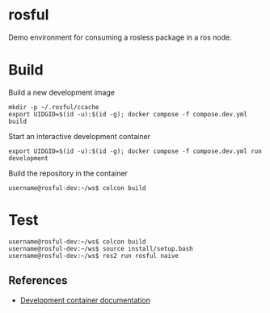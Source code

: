 # rosful
Demo environment for consuming a rosless package in a ros node.

# Build
Build a new development image
```
mkdir -p ~/.rosful/ccache
export UIDGID=$(id -u):$(id -g); docker compose -f compose.dev.yml build
```
Start an interactive development container
```
export UIDGID=$(id -u):$(id -g); docker compose -f compose.dev.yml run development
```
Build the repository in the container
```
username@rosful-dev:~/ws$ colcon build
```

# Test
```shell
username@rosful-dev:~/ws$ colcon build
username@rosful-dev:~/ws$ source install/setup.bash
username@rosful-dev:~/ws$ ros2 run rosful naive
```

## References
- [Development container documentation](../docs/development-container.md)
